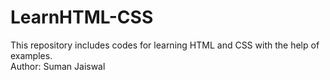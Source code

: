 # LearnHTML-CSS
This repository includes codes for learning HTML and CSS with the help of examples.
<br>
Author: Suman Jaiswal
